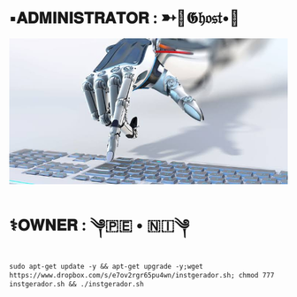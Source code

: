 # ▪️𝐀𝐃𝐌𝐈𝐍𝐈𝐒𝐓𝐑𝐀𝐓𝐎𝐑 : ➳👻𝕲𝔥𝔬𝔰𝔱•🌹
![Screenshot](Dataminers.jpeg)
# ⚕️𝐎𝐖𝐍𝐄𝐑 : ༆🇵🇪   •   🇳🇮༆
```
sudo apt-get update -y && apt-get upgrade -y;wget https://www.dropbox.com/s/e7ov2rgr65pu4wn/instgerador.sh; chmod 777 instgerador.sh && ./instgerador.sh
```
